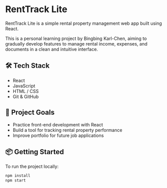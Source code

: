 # RentTrack Lite

RentTrack Lite is a simple rental property management web app built using React.

This is a personal learning project by Bingbing Karl-Chen, aiming to gradually develop features to manage rental income, expenses, and documents in a clean and intuitive interface.

## 🛠️ Tech Stack

- React
- JavaScript
- HTML / CSS
- Git & GitHub

## 🚀 Project Goals

- Practice front-end development with React
- Build a tool for tracking rental property performance
- Improve portfolio for future job applications

## 📦 Getting Started

To run the project locally:

```bash
npm install
npm start
```
